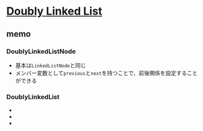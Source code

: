 # [Doubly Linked List](https://github.com/trekhleb/javascript-algorithms/tree/master/src/data-structures/doubly-linked-list)

## memo

### DoublyLinkedListNode
- 基本は`LinkedListNode`と同じ
- メンバー変数として`previous`と`next`を持つことで、前後関係を設定することができる

### DoublyLinkedList
- 
- 
- 
